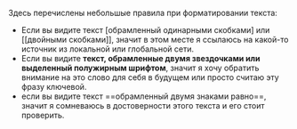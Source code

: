 Здесь перечислены небольшые правила при форматировании текста:
- Если вы видите текст [обрамленный одинарными скобками] или [[двойными скобками]], значит в этом месте я ссылаюсь на какой-то источник из локальной или глобальной сети.
- Если вы видите **текст, обрамленные двумя звездочками или выделенный полужирным шрифтом**, значит я хочу обратить внимание на это слово для себя в будущем или просто считаю эту фразу ключевой.
- если вы видите текст ==обрамленный двумя знаками равно==, значит я сомневаюсь в достоверности этого текста и его стоит проверить.
